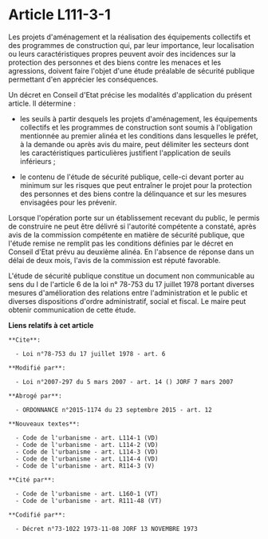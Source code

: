 # Article L111-3-1

Les projets d'aménagement et la réalisation des équipements collectifs et des programmes de construction qui, par leur
importance, leur localisation ou leurs caractéristiques propres peuvent avoir des incidences sur la protection des personnes
et des biens contre les menaces et les agressions, doivent faire l'objet d'une étude préalable de sécurité publique
permettant d'en apprécier les conséquences. 

Un décret en Conseil d'Etat précise les modalités d'application du présent article. Il détermine :

- les seuils à partir desquels les projets d'aménagement, les équipements collectifs et les programmes de construction sont
soumis à l'obligation mentionnée au premier alinéa et les conditions dans lesquelles le préfet, à la demande ou après avis du
maire, peut délimiter les secteurs dont les caractéristiques particulières justifient l'application de seuils inférieurs ;

- le contenu de l'étude de sécurité publique, celle-ci devant porter au minimum sur les risques que peut entraîner le projet
pour la protection des personnes et des biens contre la délinquance et sur les mesures envisagées pour les prévenir. 

Lorsque l'opération porte sur un établissement recevant du public, le permis de construire ne peut être délivré si l'autorité
compétente a constaté, après avis de la commission compétente en matière de sécurité publique, que l'étude remise ne remplit
pas les conditions définies par le décret en Conseil d'Etat prévu au deuxième alinéa. En l'absence de réponse dans un délai
de deux mois, l'avis de la commission est réputé favorable.

L'étude de sécurité publique constitue un document non communicable au sens du I de l'article 6 de la loi n° 78-753 du 17
juillet 1978 portant diverses mesures d'amélioration des relations entre l'administration et le public et diverses
dispositions d'ordre administratif, social et fiscal. Le maire peut obtenir communication de cette étude.

**Liens relatifs à cet article**

	**Cite**:

	  - Loi n°78-753 du 17 juillet 1978 - art. 6

	**Modifié par**:

	  - Loi n°2007-297 du 5 mars 2007 - art. 14 () JORF 7 mars 2007

	**Abrogé par**:

	  - ORDONNANCE n°2015-1174 du 23 septembre 2015 - art. 12

	**Nouveaux textes**:

	  - Code de l'urbanisme - art. L114-1 (VD)
	  - Code de l'urbanisme - art. L114-2 (VD)
	  - Code de l'urbanisme - art. L114-3 (VD)
	  - Code de l'urbanisme - art. L114-4 (VD)
	  - Code de l'urbanisme - art. R114-3 (V)

	**Cité par**:

	  - Code de l'urbanisme - art. L160-1 (VT)
	  - Code de l'urbanisme - art. R111-48 (VT)

	**Codifié par**:

	  - Décret n°73-1022 1973-11-08 JORF 13 NOVEMBRE 1973
